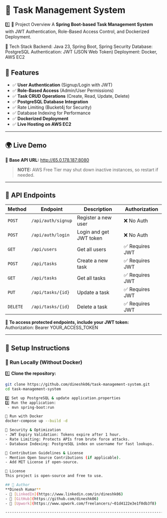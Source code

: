 # 🚀 Task Management System  
1️⃣ 📌 Project Overview
A **Spring Boot-based Task Management System** with JWT Authentication, Role-Based Access Control, and Dockerized Deployment.

📌 Tech Stack
Backend: Java 23, Spring Boot, Spring Security
Database: PostgreSQL
Authentication: JWT (JSON Web Token)
Deployment: Docker, AWS EC2

## 🔹 Features  
- ✅ **User Authentication** (Signup/Login with JWT)  
- ✅ **Role-Based Access** (Admin/User Permissions)  
- ✅ **Task CRUD Operations** (Create, Read, Update, Delete)  
- ✅ **PostgreSQL Database Integration**
- ✅ Rate Limiting (Bucket4j for Security)
- ✅ Database Indexing for Performance  
- ✅ **Dockerized Deployment**  
- ✅ **Live Hosting on AWS EC2**  

---

## 🌍 Live Demo  
🔗 **Base API URL:** http://65.0.178.187:8080  

> **NOTE:** AWS Free Tier may shut down inactive instances, so restart if needed.

---

## 🔹 API Endpoints  
| **Method** | **Endpoint**            | **Description**           | **Authorization** |
|-----------|------------------------|---------------------------|------------------|
| `POST`    | `/api/auth/signup`      | Register a new user       | ❌ No Auth       |
| `POST`    | `/api/auth/login`       | Login and get JWT token   | ❌ No Auth       |
| `GET`     | `/api/users`            | Get all users             | ✅ Requires JWT  |
| `POST`    | `/api/tasks`            | Create a new task         | ✅ Requires JWT  |
| `GET`     | `/api/tasks`            | Get all tasks             | ✅ Requires JWT  |
| `PUT`     | `/api/tasks/{id}`       | Update a task             | ✅ Requires JWT  |
| `DELETE`  | `/api/tasks/{id}`       | Delete a task             | ✅ Requires JWT  |

🔹 **To access protected endpoints, include your JWT token:**  
Authorization: Bearer YOUR_ACCESS_TOKEN

----------------------------------------------------------------------------------------------------------

## 🚀 Setup Instructions  
### **🔹 Run Locally (Without Docker)**
1️⃣ **Clone the repository:**  
   ```bash
   git clone https://github.com/dineshk06/task-management-system.git
   cd task-management-system

2️⃣ Set up PostgreSQL & update application.properties
3️⃣ Run the application:
    - mvn spring-boot:run

🔹 Run with Docker
docker-compose up --build -d

 📌 Security & Optimization
 - JWT Expiry Validation: Tokens expire after 1 hour.
 - Rate Limiting: Protects APIs from brute force attacks.
 - Database Indexing: PostgreSQL index on username for fast lookups.

📌 Contribution Guidelines & License
- Mention Open Source Contributions (if applicable).
- Add MIT License if open-source.

📜 License
This project is open-source and free to use.

## 👤 Author  
**Dinesh Kumar**  
- 🔗 [LinkedIn](https://www.linkedin.com/in/dineshk06)  
- 🔗 [GitHub](https://github.com/dineshk06)  
- 🔗 [Upwork](https://www.upwork.com/freelancers/~01d4122e3e1f0db3f8)  

-------------------------------------------------------------------------------------------------------------


